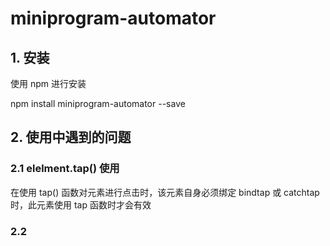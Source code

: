 # miniprogram-automator 

## 1. 安装

使用 npm 进行安装

npm install miniprogram-automator --save

## 2. 使用中遇到的问题

### 2.1 elelment.tap() 使用

在使用 tap()  函数对元素进行点击时，该元素自身必须绑定 bindtap 或 catchtap 时，此元素使用 tap 函数时才会有效



### 2.2 

